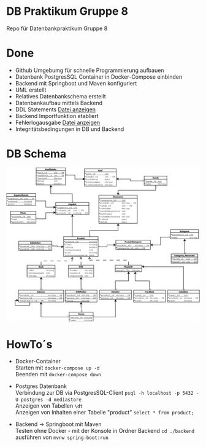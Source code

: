 # DB Praktikum Gruppe 8
Repo für Datenbankpraktikum Gruppe 8

# Done
- Github Umgebumg für schnelle Programmierung aufbauen
- Datenbank PostgresSQL Container in Docker-Compose einbinden
- Backend mit Springboot und Maven konfiguriert
- UML erstellt
- Relatives Datenbankschema erstellt
- Datenbankaufbau mittels Backend
- DDL Statements [Datei anzeigen](/DB/DDL%20Statements.txt)
- Backend Importfunktion etabliert
- Fehlerlogausgabe [Datei anzeigen](/DB/Import-log.txt)
- Integritätsbedingungen in DB und Backend

# DB Schema
![ERM Diagramm](/DB/schema/DB%20Prak6.png)



# HowTo´s
- Docker-Container <br>
Starten mit ```docker-compose up -d``` <br>
Beenden mit ```docker-compose down``` <br>

- Postgres Datenbank <br>
Verbindung zur DB via PostgresSQL-Client ```psql -h localhost -p 5432 -U postgres -d mediastore``` <br>
Anzeigen von Tabellen ```\dt``` <br>
Anzeigen von Inhalten einer Tabelle "product" ```select * from product;```

- Backend -> Springboot mit Maven <br>
Testen ohne Docker - mit der Konsole in Ordner Backend ```cd ./backend``` <br>
ausführen von ```mvnw spring-boot:run``` <br>
